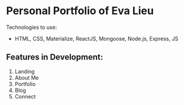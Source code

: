 # Personal Portfolio of Eva Lieu

Technologies to use:
* HTML, CSS, Materialize, ReactJS, Mongoose, Node.js, Express, JS

## Features in Development:
1. Landing
2. About Me
3. Portfolio
4. Blog
5. Connect
